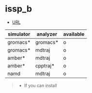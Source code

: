 # issp_b
- [URL](https://mdcl.issp.u-tokyo.ac.jp/scc/system/systembinfo/manual)

| simulator | analyzer     | available |
| --------- | ------------ | --------- |
| gromacs*  | gromacs*     | o         |
| gromacs*  | mdtraj       | o         |
| amber*    | mdtraj       | o         |
| amber*    | cpptraj*     | o         |
| namd      | mdtraj       | o         |

> * If you can install

